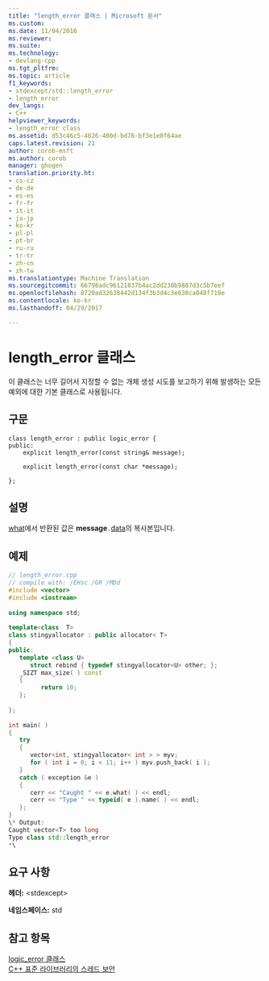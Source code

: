 ```yaml
---
title: "length_error 클래스 | Microsoft 문서"
ms.custom: 
ms.date: 11/04/2016
ms.reviewer: 
ms.suite: 
ms.technology:
- devlang-cpp
ms.tgt_pltfrm: 
ms.topic: article
f1_keywords:
- stdexcept/std::length_error
- length_error
dev_langs:
- C++
helpviewer_keywords:
- length_error class
ms.assetid: d53c46c5-4626-400d-bd76-bf3e1e0f64ae
caps.latest.revision: 21
author: corob-msft
ms.author: corob
manager: ghogen
translation.priority.ht:
- cs-cz
- de-de
- es-es
- fr-fr
- it-it
- ja-jp
- ko-kr
- pl-pl
- pt-br
- ru-ru
- tr-tr
- zh-cn
- zh-tw
ms.translationtype: Machine Translation
ms.sourcegitcommit: 66798adc96121837b4ac2dd238b9887d3c5b7eef
ms.openlocfilehash: 8720ad32638442d134f3b3d4c3e638ca048f719e
ms.contentlocale: ko-kr
ms.lasthandoff: 04/29/2017

---
```

# <a name="lengtherror-class"></a>length_error 클래스
이 클래스는 너무 길어서 지정할 수 없는 개체 생성 시도를 보고하기 위해 발생하는 모든 예외에 대한 기본 클래스로 사용됩니다.  
  
## <a name="syntax"></a>구문  
  
```  
class length_error : public logic_error {  
public:  
    explicit length_error(const string& message);

    explicit length_error(const char *message);

};  
```  
  
## <a name="remarks"></a>설명  
 [what](../standard-library/exception-class.md)에서 반환된 값은 **message**`.`[data](../standard-library/basic-string-class.md#data)의 복사본입니다.  
  
## <a name="example"></a>예제  
  
```cpp  
// length_error.cpp  
// compile with: /EHsc /GR /MDd  
#include <vector>  
#include <iostream>  
  
using namespace std;  
  
template<class  T>  
class stingyallocator : public allocator< T>  
{  
public:  
   template <class U>  
      struct rebind { typedef stingyallocator<U> other; };  
   _SIZT max_size( ) const  
   {  
         return 10;  
   };  
  
};  
  
int main( )  
{  
   try  
   {  
      vector<int, stingyallocator< int > > myv;  
      for ( int i = 0; i < 11; i++ ) myv.push_back( i );  
   }  
   catch ( exception &e )  
   {  
      cerr << "Caught " << e.what( ) << endl;  
      cerr << "Type " << typeid( e ).name( ) << endl;  
   };  
}  
\* Output:   
Caught vector<T> too long  
Type class std::length_error  
*\  
```  
  
## <a name="requirements"></a>요구 사항  
 **헤더:** \<stdexcept>  
  
 **네임스페이스:** std  
  
## <a name="see-also"></a>참고 항목  
 [logic_error 클래스](../standard-library/logic-error-class.md)   
 [C++ 표준 라이브러리의 스레드 보안](../standard-library/thread-safety-in-the-cpp-standard-library.md)


